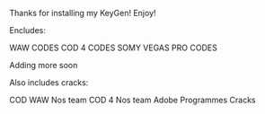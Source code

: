 Thanks for installing my KeyGen!
Enjoy!

Encludes:

WAW CODES
COD 4 CODES
SOMY VEGAS PRO CODES


Adding more soon


Also includes cracks: 

COD WAW Nos team
COD 4 Nos team
Adobe Programmes Cracks
